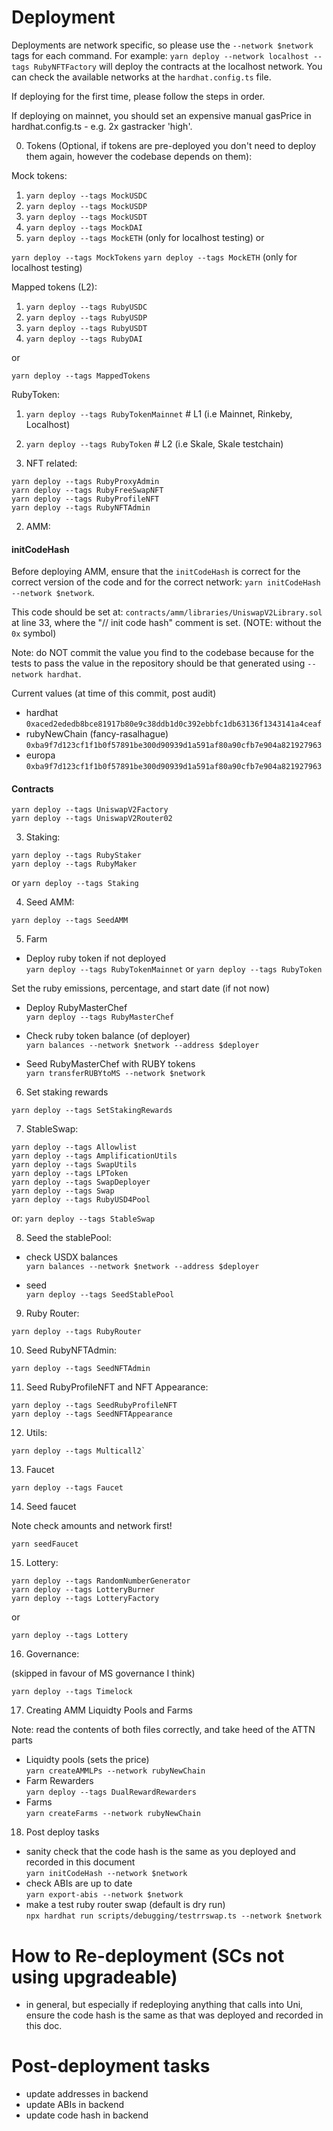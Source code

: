 # Deployment

Deployments are network specific, so please use the `--network $network` tags for each command. For example: `yarn deploy --network localhost --tags RubyNFTFactory` will deploy the contracts at the localhost network. You can check the available networks at the `hardhat.config.ts` file.

If deploying for the first time, please follow the steps in order.

If deploying on mainnet, you should set an expensive manual gasPrice in hardhat.config.ts - e.g. 2x gastracker 'high'.

0. Tokens (Optional, if tokens are pre-deployed you don't need to deploy them again, however the codebase depends on them):

Mock tokens:

1. `yarn deploy --tags MockUSDC`
2. `yarn deploy --tags MockUSDP`
3. `yarn deploy --tags MockUSDT`
4. `yarn deploy --tags MockDAI`
5. `yarn deploy --tags MockETH` (only for localhost testing)
or

`yarn deploy --tags MockTokens`
`yarn deploy --tags MockETH` (only for localhost testing)

Mapped tokens (L2):

1. `yarn deploy --tags RubyUSDC`
2. `yarn deploy --tags RubyUSDP`
3. `yarn deploy --tags RubyUSDT`
3. `yarn deploy --tags RubyDAI`

or

`yarn deploy --tags MappedTokens`

RubyToken:

1. `yarn deploy --tags RubyTokenMainnet` # L1 (i.e Mainnet, Rinkeby, Localhost)
2. `yarn deploy --tags RubyToken` # L2 (i.e Skale, Skale testchain)



1. NFT related:

```
yarn deploy --tags RubyProxyAdmin
yarn deploy --tags RubyFreeSwapNFT
yarn deploy --tags RubyProfileNFT
yarn deploy --tags RubyNFTAdmin
```

2. AMM:

#### initCodeHash

Before deploying AMM, ensure that the `initCodeHash` is correct for the correct version of the code and for the correct network: `yarn initCodeHash --network $network`.

This code should be set at: `contracts/amm/libraries/UniswapV2Library.sol` at line 33, where the "// init code hash" comment is set. (NOTE: without the `0x` symbol)

Note: do NOT commit the value you find to the codebase because for the tests to pass
the value in the repository should be that generated using `--network hardhat`.

Current values (at time of this commit, post audit)

* hardhat  
  `0xaced2ededb8bce81917b80e9c38ddb1d0c392ebbfc1db63136f1343141a4ceaf`
* rubyNewChain (fancy-rasalhague)  
  `0xba9f7d123cf1f1b0f57891be300d90939d1a591af80a90cfb7e904a821927963`
* europa  
  `0xba9f7d123cf1f1b0f57891be300d90939d1a591af80a90cfb7e904a821927963`

#### Contracts


```
yarn deploy --tags UniswapV2Factory
yarn deploy --tags UniswapV2Router02
```


3. Staking:

```
yarn deploy --tags RubyStaker
yarn deploy --tags RubyMaker
```

or `yarn deploy --tags Staking`

4. Seed AMM:

```
yarn deploy --tags SeedAMM
```

5. Farm

* Deploy ruby token if not deployed  
  `yarn deploy --tags RubyTokenMainnet` or `yarn deploy --tags RubyToken`

Set the ruby emissions, percentage, and start date (if not now)

* Deploy RubyMasterChef  
  `yarn deploy --tags RubyMasterChef`

* Check ruby token balance (of deployer)  
  `yarn balances --network $network --address $deployer`

* Seed RubyMasterChef with RUBY tokens  
  `yarn transferRUBYtoMS --network $network`

6. Set staking rewards

```
yarn deploy --tags SetStakingRewards
```

7. StableSwap:

```
yarn deploy --tags Allowlist
yarn deploy --tags AmplificationUtils
yarn deploy --tags SwapUtils
yarn deploy --tags LPToken
yarn deploy --tags SwapDeployer
yarn deploy --tags Swap
yarn deploy --tags RubyUSD4Pool
```

or: `yarn deploy --tags StableSwap`

8. Seed the stablePool:

* check USDX balances  
  `yarn balances --network $network --address $deployer`

* seed  
  `yarn deploy --tags SeedStablePool`

9. Ruby Router:

```
yarn deploy --tags RubyRouter
```

10. Seed RubyNFTAdmin:

```
yarn deploy --tags SeedNFTAdmin
```

11. Seed RubyProfileNFT and NFT Appearance:

```
yarn deploy --tags SeedRubyProfileNFT
yarn deploy --tags SeedNFTAppearance
```

12. Utils:

```
yarn deploy --tags Multicall2`
```

13. Faucet

```
yarn deploy --tags Faucet
```

14. Seed faucet

Note check amounts and network first!

```
yarn seedFaucet
```

15. Lottery:

```
yarn deploy --tags RandomNumberGenerator
yarn deploy --tags LotteryBurner
yarn deploy --tags LotteryFactory
```

or

`yarn deploy --tags Lottery`

16. Governance:

(skipped in favour of MS governance I think)


```
yarn deploy --tags Timelock
```

17. Creating AMM Liquidty Pools and Farms

Note: read the contents of both files correctly, and take heed of the ATTN parts

* Liquidty pools (sets the price)  
  `yarn createAMMLPs --network rubyNewChain`
* Farm Rewarders  
  `yarn deploy --tags DualRewardRewarders`
* Farms  
  `yarn createFarms --network rubyNewChain`

18. Post deploy tasks

* sanity check that the code hash is the same as you deployed and recorded in this document  
  `yarn initCodeHash --network $network`
* check ABIs are up to date  
  `yarn export-abis --network $network`
* make a test ruby router swap (default is dry run)  
  `npx hardhat run scripts/debugging/testrrswap.ts --network $network`

# How to Re-deployment (SCs not using upgradeable)

* in general, but especially if redeploying anything that calls into Uni,
  ensure the code hash is the same as that was deployed and recorded in this doc.

# Post-deployment tasks

* update addresses in backend
* update ABIs in backend
* update code hash in backend
